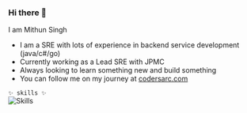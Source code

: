 ### Hi there 👋

I am Mithun Singh

- I am a SRE with lots of experience in backend service development (java/c#/go)
- Currently working as a Lead SRE with JPMC
- Always looking to learn something new and build something
- You can follow me on my journey at [codersarc.com](codersarc.com)
<!--
Here are some ideas to get you started:

- 🔭 I’m currently working on ...
- 🌱 I’m currently learning ...
- 👯 I’m looking to collaborate on ...
- 🤔 I’m looking for help with ...
- 💬 Ask me about ...
- 📫 How to reach me: ...
- 😄 Pronouns: ...
- ⚡ Fun fact: ...

-->

`✨ skills ✨`  
![Skills](https://skillicons.dev/icons?i=java,go,kubernetes,docker,gcp,aws&theme=light)

